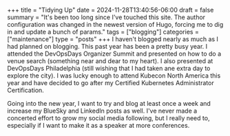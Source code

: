 +++
title = "Tidying Up"
date = 2024-11-28T13:40:56-06:00
draft = false
summary = "It's been too long since I've touched this site. The author configuration was changed in the newest version of Hugo, forcing me to dig in and update a bunch of params."
tags = ["blogging"]
categories = ["maintenance"]
type = "posts"
+++
I haven't blogged nearly as much as I had planned on blogging. This past year has been a pretty busy year. I attended the DevOpsDays Organizer Summit and presented on how to do a venue search (something near and dear to my heart). I also presented at DevOpsDays Philadelphia (still wishing that I had taken ane extra day to explore the city). I was lucky enough to attend Kubecon North America this year and have decided to go after my Certified Kubernetes Administrator Certification.
<!--more-->
Going into the new year, I want to try and blog at least once a week and increase my BlueSky and LinkedIn posts as well. I've never made a concerted effort to grow my social media following, but I really need to, especially if I want to make it as a speaker at more conferences. 